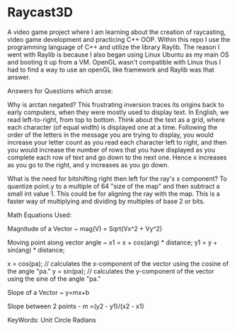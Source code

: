 # Raycast3D
A video game project where I am learning about the creation of raycasting, video game development and practicing C++ OOP. 
Within this repo I use the programming language of C++ and utilize the library Raylib. 
The reason I went with Raylib is because I also began using Linux Ubuntu as my main OS and booting it up from a VM.
OpenGL wasn't compatible with Linux thus I had to find a way to use an openGL like framework and Raylib was that answer.

Answers for Questions which arose:

Why is arctan negated? 
This frustrating inversion traces its origins back to early computers, when they were mostly used to display text. In English, we read left-to-right, from top to bottom. Think about the text as a grid, where each character (of equal width) is displayed one at a time. Following the order of the letters in the message you are trying to display, you would increase your letter count as you read each character left to right, and then you would increase the number of rows that you have displayed as you complete each row of text and go down to the next one. Hence x increases as you go to the right, and y increases as you go down.

What is the need for bitshifting right then left for the ray's x component?
To quantize point.y to a multiple of 64 "size of the map" and then subtract a small int value 1. This could be for aligning the ray with the map. This is a faster way of multiplying and dividing by multiples of base 2 or bits.

Math Equations Used:

Magnitude of a Vector ~ 
mag(V) = Sqrt(Vx^2 + Vy^2)

Moving point along vector angle ~
x1 = x + cos(ang) * distance; 
y1 = y + sin(ang) * distance;


x = cos(pa); // calculates the x-component of the vector using the cosine of the angle "pa." 
y = sin(pa); // calculates the y-component of the vector using the sine of the angle "pa."

Slope of a Vector ~ 
y=mx+b

Slope between 2 points -
m =(y2 - y1)/(x2 - x1)

KeyWords: 
Unit Circle
Radians

 